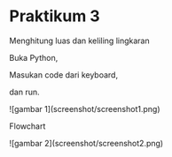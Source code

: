 # Praktikum 3
<p>Menghitung luas dan keliling lingkaran</p>
<p>Buka Python,</p>
<p>Masukan code dari keyboard,</p>
<p>dan run.</p>
![gambar 1](screenshot/screenshot1.png)
<p>Flowchart</p>
![gambar 2](screenshot/screenshot2.png)
